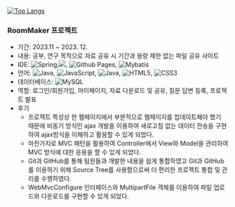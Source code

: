 [![Top Langs](https://github-readme-stats.vercel.app/api/top-langs/?username=quequuen&layout=compact)](https://github.com/quequuen/github-readme-stats)


<h3>RoomMaker 프로젝트</h3>

- 기간: 2023.11 ~ 2023. 12.
- 내용: 공부, 연구 목적으로 자료 공유 시 기간과 용량 제한 없는 파일 공유 사이트
- IDE: ![Spring](https://img.shields.io/badge/spring-%236DB33F.svg?style=for-the-badge&logo=spring&logoColor=white),<img src="https://img.shields.io/badge/Sourcetree-%230052CC?style=for-the-badge&logo=Sourcetree&logoColor=white">, ![Github Pages](https://img.shields.io/badge/github%20pages-121013?style=for-the-badge&logo=github&logoColor=white), ![Mybatis](https://img.shields.io/badge/Mybatis-black?style=for-the-badge&logo=https://mybatis.org/images/mybatis-logo.png)
- 언어: ![Java](https://img.shields.io/badge/java-%23ED8B00.svg?style=for-the-badge&logo=openjdk&logoColor=white), ![JavaScript](https://img.shields.io/badge/javascript-%23323330.svg?style=for-the-badge&logo=javascript&logoColor=%23F7DF1E), ![Java](https://img.shields.io/badge/jsp-%23ED8B00.svg?style=for-the-badge&logo=openjdk&logoColor=white), ![HTML5](https://img.shields.io/badge/html5-%23E34F26.svg?style=for-the-badge&logo=html5&logoColor=white), ![CSS3](https://img.shields.io/badge/css3-%231572B6.svg?style=for-the-badge&logo=css3&logoColor=white)
- 데이터베이스: ![MySQL](https://img.shields.io/badge/mysql-%2300f.svg?style=for-the-badge&logo=mysql&logoColor=white)
- 역할: 로그인/회원가입, 마이페이지, 자료 다운로드 및 공유, 질문 답변 등록, 프로젝트 발표
- 후기
  - 프로젝트 특성상 한 웹페이지에서 부분적으로 웹페이지를 업데이트해야 했기 때문에 비동기 방식인 ajax 개발을 이용하여 새로고침 없는 데이터 전송을 구현하여 ajax방식을 이해하고 활용할 수 있게 되었다.
  - 마찬가지로 MVC 패턴을 활용하여 Controller에서 View와 Model을 관리하여 MVC 방식에 대한 응용을 할 수 있게 되었다.
  - Git과 GitHub를 통해 팀원들과 개발한 내용을 쉽게 통합하였고 Git과 GitHub를 이용하기 위해 Source Tree를 사용함으로써 더 편리한 프로젝트 통합 및 관리를 수행하였다.
  - WebMvcConfigure 인터페이스와 MultipartFile 객체를 이용하여 파일 업로드와 다운로드를 구현할 수 있게 되었다.
 

 
